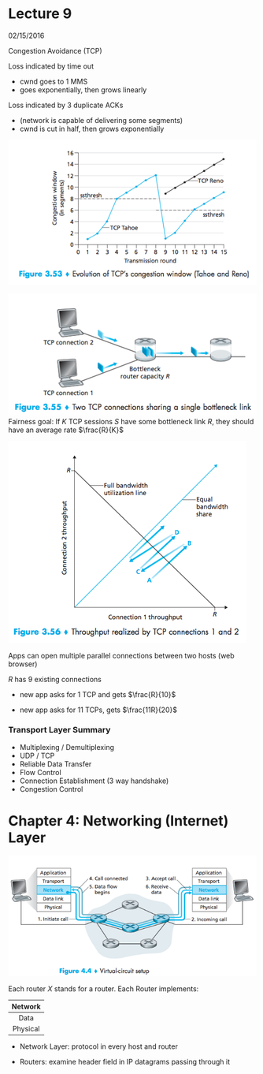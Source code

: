 # Lecture 9 #
02/15/2016

Congestion Avoidance (TCP)

Loss indicated by time out

- cwnd goes to 1 MMS
- goes exponentially, then grows linearly

Loss indicated by 3 duplicate ACKs
- (network is capable of delivering some segments)
- cwnd is cut in half, then grows exponentially

![f-3-53](f-3-53.png)

![f-3-55](f-3-55.png)
Fairness goal: If $K$ TCP sessions $S$ have some bottleneck link $R$, they should have an average rate $\frac{R}{K}$

![f-3-56](f-3-56.png)

Apps can open multiple parallel connections between two hosts (web browser)

$R$ has $9$ existing connections
- new app asks for 1 TCP and gets $\frac{R}{10}$


- new app asks for 11 TCPs, gets $\frac{11R}{20}$

### Transport Layer Summary ###

- Multiplexing / Demultiplexing
- UDP / TCP
- Reliable Data Transfer
- Flow Control
- Connection Establishment (3 way handshake)
- Congestion Control

# Chapter 4: Networking (Internet) Layer

![f-4-4](f-4-4.png)

Each router $X$ stands for a router.
Each Router implements:

|Network|
|:-:|
|Data|
|Physical|

- Network Layer: protocol in every host and router

- Routers: examine header field in IP datagrams passing through it
